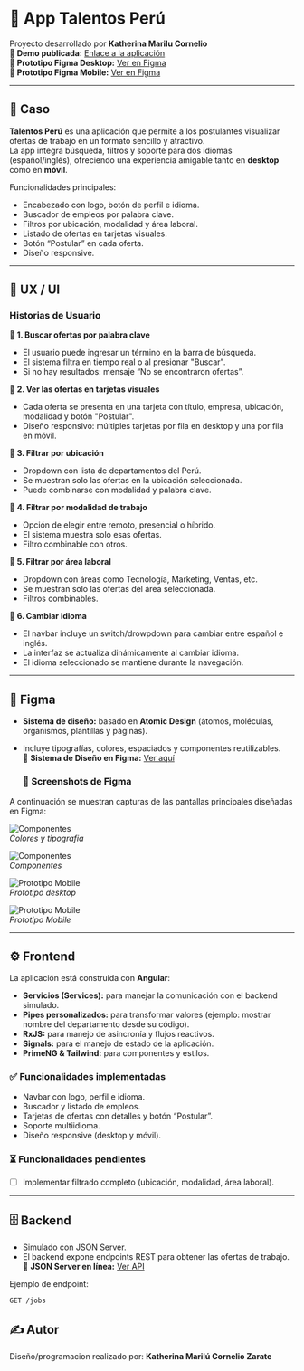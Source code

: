 # 🌟 App Talentos Perú

Proyecto desarrollado por **Katherina Marilu Cornelio**  
🔗 **Demo publicada:** [Enlace a la aplicación](https://tu-enlace-deploy.com)  
🎨 **Prototipo Figma Desktop:** [Ver en Figma](https://www.figma.com/proto/0iQnhaVxOVcNuloOLEyAJN/Talentos-Peru?node-id=46-149&t=Ris1lE3qGowsCrlZ-1&scaling=scale-down&content-scaling=fixed&page-id=46%3A148&starting-point-node-id=46%3A149)  
📱 **Prototipo Figma Mobile:** [Ver en Figma](https://www.figma.com/proto/0iQnhaVxOVcNuloOLEyAJN/Talentos-Peru?node-id=60-292&p=f&t=lAiGoPANodDeDHfG-1&scaling=scale-down&content-scaling=fixed&page-id=60%3A291&starting-point-node-id=60%3A292)

---

## 📌 Caso

**Talentos Perú** es una aplicación que permite a los postulantes visualizar ofertas de trabajo en un formato sencillo y atractivo.  
La app integra búsqueda, filtros y soporte para dos idiomas (español/inglés), ofreciendo una experiencia amigable tanto en **desktop** como en **móvil**.

Funcionalidades principales:

- Encabezado con logo, botón de perfil e idioma.
- Buscador de empleos por palabra clave.
- Filtros por ubicación, modalidad y área laboral.
- Listado de ofertas en tarjetas visuales.
- Botón “Postular” en cada oferta.
- Diseño responsive.

---

## 🎯 UX / UI

### Historias de Usuario

🔹 **1. Buscar ofertas por palabra clave**

- El usuario puede ingresar un término en la barra de búsqueda.
- El sistema filtra en tiempo real o al presionar "Buscar".
- Si no hay resultados: mensaje “No se encontraron ofertas”.

🔹 **2. Ver las ofertas en tarjetas visuales**

- Cada oferta se presenta en una tarjeta con título, empresa, ubicación, modalidad y botón "Postular".
- Diseño responsivo: múltiples tarjetas por fila en desktop y una por fila en móvil.

🔹 **3. Filtrar por ubicación**

- Dropdown con lista de departamentos del Perú.
- Se muestran solo las ofertas en la ubicación seleccionada.
- Puede combinarse con modalidad y palabra clave.

🔹 **4. Filtrar por modalidad de trabajo**

- Opción de elegir entre remoto, presencial o híbrido.
- El sistema muestra solo esas ofertas.
- Filtro combinable con otros.

🔹 **5. Filtrar por área laboral**

- Dropdown con áreas como Tecnología, Marketing, Ventas, etc.
- Se muestran solo las ofertas del área seleccionada.
- Filtros combinables.

🔹 **6. Cambiar idioma**

- El navbar incluye un switch/drowpdown para cambiar entre español e inglés.
- La interfaz se actualiza dinámicamente al cambiar idioma.
- El idioma seleccionado se mantiene durante la navegación.

---

## 🎨 Figma

- **Sistema de diseño:** basado en **Atomic Design** (átomos, moléculas, organismos, plantillas y páginas).
- Incluye tipografías, colores, espaciados y componentes reutilizables.  
  🔗 **Sistema de Diseño en Figma:** [Ver aquí](https://www.figma.com/design/0iQnhaVxOVcNuloOLEyAJN/Talentos-Peru?node-id=1-2&t=d7FP2RtaxtSqafI9-1)

  ### 📸 Screenshots de Figma

A continuación se muestran capturas de las pantallas principales diseñadas en Figma:

![Componentes](./docs/colores-tipografia.png)  
_Colores y tipografia_

![Componentes](./docs/componentes.png)  
_Componentes_

![Prototipo Mobile](./docs/desktop-app.png)  
_Prototipo desktop_

![Prototipo Mobile](./docs/mobile-app.png)  
_Prototipo Mobile_

---

## ⚙️ Frontend

La aplicación está construida con **Angular**:

- **Servicios (Services):** para manejar la comunicación con el backend simulado.
- **Pipes personalizados:** para transformar valores (ejemplo: mostrar nombre del departamento desde su código).
- **RxJS:** para manejo de asincronía y flujos reactivos.
- **Signals:** para el manejo de estado de la aplicación.
- **PrimeNG & Tailwind:** para componentes y estilos.

### ✅ Funcionalidades implementadas

- Navbar con logo, perfil e idioma.
- Buscador y listado de empleos.
- Tarjetas de ofertas con detalles y botón “Postular”.
- Soporte multiidioma.
- Diseño responsive (desktop y móvil).

### ⏳ Funcionalidades pendientes

- [ ] Implementar filtrado completo (ubicación, modalidad, área laboral).

---

## 🗄️ Backend

- Simulado con JSON Server.
- El backend expone endpoints REST para obtener las ofertas de trabajo.  
  🔗 **JSON Server en línea:** [Ver API](https://talentos-peru-mock-server.onrender.com/jobs)

Ejemplo de endpoint:

```bash
GET /jobs
```

## ✍️ Autor

Diseño/programacion realizado por: **Katherina Marilú Cornelio Zarate**
